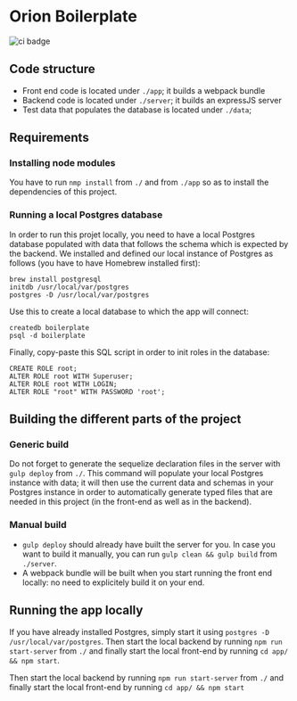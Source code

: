 # Orion Boilerplate

![ci badge](https://circleci.com/gh/project-orion/orion.svg?style=shield&circle-token=e50843b98b7da48e495b6013ed5bba93176c9acd)

## Code structure
* Front end code is located under `./app`; it builds a webpack bundle
* Backend code is located under `./server`; it builds an expressJS server
* Test data that populates the database is located under `./data`;

## Requirements
### Installing node modules
You have to run `nmp install` from `./` and from `./app` so as to install the dependencies of this project.

### Running a local Postgres database
In order to run this projet locally, you need to have a local Postgres database populated with data that follows the schema which is expected by the backend.
We installed and defined our local instance of Postgres as follows (you have to have Homebrew installed first):
```
brew install postgresql
initdb /usr/local/var/postgres
postgres -D /usr/local/var/postgres
```
Use this to create a local database to which the app will connect:
```
createdb boilerplate
psql -d boilerplate
```
Finally, copy-paste this SQL script in order to init roles in the database:
```
CREATE ROLE root;
ALTER ROLE root WITH Superuser;
ALTER ROLE root WITH LOGIN;
ALTER ROLE "root" WITH PASSWORD 'root';
```

## Building the different parts of the project
### Generic build
Do not forget to generate the sequelize declaration files in the server with `gulp deploy` from `./`.
This command will populate your local Postgres instance with data; it will then use the current data and schemas in your Postgres instance in order to automatically generate typed files that are needed in this project (in the front-end as well as in the backend).

### Manual build
* `gulp deploy` should already have built the server for you. In case you want to build it manually, you can run `gulp clean && gulp build` from `./server`.
* A webpack bundle will be built when you start running the front end locally: no need to explicitely build it on your end.

## Running the app locally
If you have already installed Postgres, simply start it using `postgres -D /usr/local/var/postgres`.
Then start the local backend by running `npm run start-server` from `./` and finally start the local front-end by running `cd app/ && npm start`.

Then start the local backend by running `npm run start-server` from `./` and finally start the local front-end by running `cd app/ && npm start`
